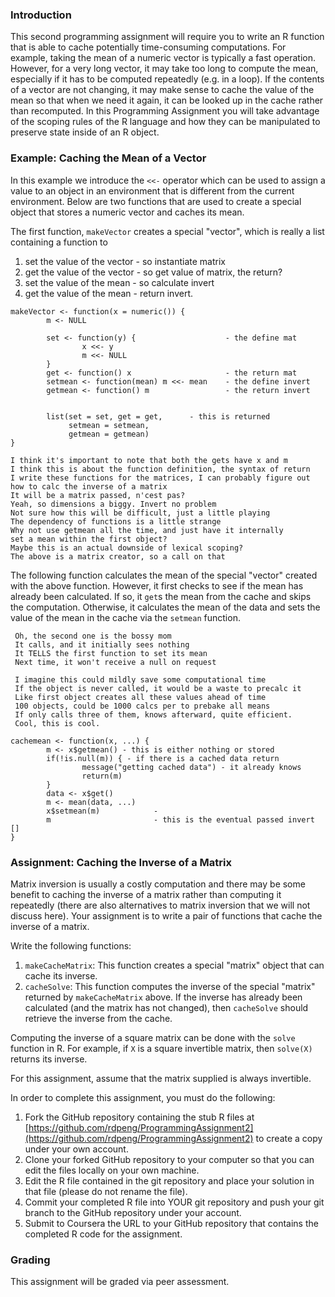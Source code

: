### Introduction

This second programming assignment will require you to write an R
function that is able to cache potentially time-consuming computations.
For example, taking the mean of a numeric vector is typically a fast
operation. However, for a very long vector, it may take too long to
compute the mean, especially if it has to be computed repeatedly (e.g.
in a loop). If the contents of a vector are not changing, it may make
sense to cache the value of the mean so that when we need it again, it
can be looked up in the cache rather than recomputed. In this
Programming Assignment you will take advantage of the scoping rules of
the R language and how they can be manipulated to preserve state inside
of an R object.

### Example: Caching the Mean of a Vector

In this example we introduce the `<<-` operator which can be used to
assign a value to an object in an environment that is different from the
current environment. Below are two functions that are used to create a
special object that stores a numeric vector and caches its mean.

The first function, `makeVector` creates a special "vector", which is
really a list containing a function to

1.  set the value of the vector - so instantiate matrix
2.  get the value of the vector - so get value of matrix, the return?
3.  set the value of the mean - so calculate invert
4.  get the value of the mean - return invert.

<!-- -->

    makeVector <- function(x = numeric()) {
            m <- NULL
            
            set <- function(y) {                    - the define mat
                    x <<- y
                    m <<- NULL
            }
            get <- function() x                     - the return mat
            setmean <- function(mean) m <<- mean    - the define invert
            getmean <- function() m                 - the return invert
            
            
            list(set = set, get = get,      - this is returned
                 setmean = setmean,
                 getmean = getmean)
    }
    
    I think it's important to note that both the gets have x and m
    I think this is about the function definition, the syntax of return
    I write these functions for the matrices, I can probably figure out
    how to calc the inverse of a matrix
    It will be a matrix passed, n'cest pas?
    Yeah, so dimensions a biggy. Invert no problem
    Not sure how this will be difficult, just a little playing
    The dependency of functions is a little strange
    Why not use getmean all the time, and just have it internally
    set a mean within the first object? 
    Maybe this is an actual downside of lexical scoping?
    The above is a matrix creator, so a call on that

The following function calculates the mean of the special "vector"
created with the above function. However, it first checks to see if the
mean has already been calculated. If so, it `get`s the mean from the
cache and skips the computation. Otherwise, it calculates the mean of
the data and sets the value of the mean in the cache via the `setmean`
function.
        
     Oh, the second one is the bossy mom
     It calls, and it initially sees nothing
     It TELLS the first function to set its mean
     Next time, it won't receive a null on request
     
     I imagine this could mildly save some computational time
     If the object is never called, it would be a waste to precalc it
     Like first object creates all these values ahead of time
     100 objects, could be 1000 calcs per to prebake all means
     If only calls three of them, knows afterward, quite efficient.
     Cool, this is cool.

    cachemean <- function(x, ...) {
            m <- x$getmean() - this is either nothing or stored
            if(!is.null(m)) { - if there is a cached data return
                    message("getting cached data") - it already knows
                    return(m)
            }
            data <- x$get()
            m <- mean(data, ...)
            x$setmean(m)            - 
            m                       - this is the eventual passed invert []
    }

### Assignment: Caching the Inverse of a Matrix

Matrix inversion is usually a costly computation and there may be some
benefit to caching the inverse of a matrix rather than computing it
repeatedly (there are also alternatives to matrix inversion that we will
not discuss here). Your assignment is to write a pair of functions that
cache the inverse of a matrix.

Write the following functions:

1.  `makeCacheMatrix`: This function creates a special "matrix" object
    that can cache its inverse.
2.  `cacheSolve`: This function computes the inverse of the special
    "matrix" returned by `makeCacheMatrix` above. If the inverse has
    already been calculated (and the matrix has not changed), then
    `cacheSolve` should retrieve the inverse from the cache.

Computing the inverse of a square matrix can be done with the `solve`
function in R. For example, if `X` is a square invertible matrix, then
`solve(X)` returns its inverse.

For this assignment, assume that the matrix supplied is always
invertible.

In order to complete this assignment, you must do the following:

1.  Fork the GitHub repository containing the stub R files at
    [https://github.com/rdpeng/ProgrammingAssignment2](https://github.com/rdpeng/ProgrammingAssignment2)
    to create a copy under your own account.
2.  Clone your forked GitHub repository to your computer so that you can
    edit the files locally on your own machine.
3.  Edit the R file contained in the git repository and place your
    solution in that file (please do not rename the file).
4.  Commit your completed R file into YOUR git repository and push your
    git branch to the GitHub repository under your account.
5.  Submit to Coursera the URL to your GitHub repository that contains
    the completed R code for the assignment.

### Grading

This assignment will be graded via peer assessment.
